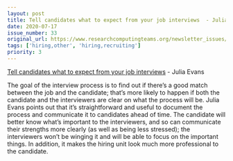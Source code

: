 ```yaml
---
layout: post
title: Tell candidates what to expect from your job interviews  - Julia Evans
date: 2020-07-17
issue_number: 33
original_url: https://www.researchcomputingteams.org/newsletter_issues/0033
tags: ['hiring,other', 'hiring,recruiting']
priority: 3
---
```


<!-- markdownlint-disable MD033 -->
<!-- markdownlint-disable MD041 -->
<!-- markdownlint-disable MD049 -->

[Tell candidates what to expect from your job interviews](https://jvns.ca/blog/2020/06/30/tell-candidates-what-to-expect-from-your-job-interviews/)  - Julia Evans

The goal of the interview process is to find out if there’s a good match between the job and the candidate; that’s more likely to happen if both the candidate and the interviewers are clear on what the process will be.   Julia Evans points out that it’s straightforward and useful to document the process and communicate it to candidates ahead of time.  The candidate will better know what’s important to the interviewers, and so can communicate their strengths more clearly (as well as being less stressed); the interviewers won’t be winging it and will be able to focus on the important things.  In addition, it makes the hiring unit look much more professional to the candidate.
